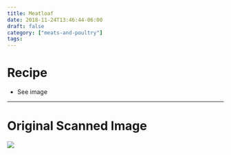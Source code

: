 ```yaml
---
title: Meatloaf
date: 2018-11-24T13:46:44-06:00
draft: false
category: ["meats-and-poultry"]
tags:
---
```


# Recipe

- See image

-----

# Original Scanned Image

![](/img/meats-and-poultry/meatloaf.png)